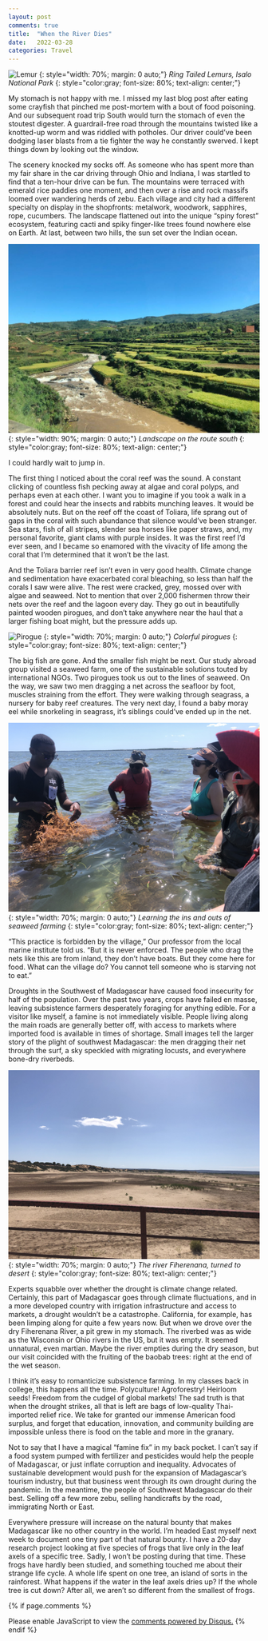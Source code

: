 ```yaml
---
layout: post
comments: true
title:  "When the River Dies"
date:   2022-03-28
categories: Travel
---
```

![Lemur](/assets/ringtailedlemur.JPEG)
{: style="width: 70%; margin: 0 auto;"}
*Ring Tailed Lemurs, Isalo National Park*
{: style="color:gray; font-size: 80%; text-align: center;"}

My stomach is not happy with me. I missed my last blog post after eating some crayfish that pinched me post-mortem with a bout of food poisoning. And our subsequent road trip South would turn the stomach of even the stoutest digester. A guardrail-free road through the mountains twisted like a knotted-up worm and was riddled with potholes. Our driver could’ve been dodging laser blasts from a tie fighter the way he constantly swerved. I kept things down by looking out the window. 

The scenery knocked my socks off. As someone who has spent more than my fair share in the car driving through Ohio and Indiana, I was startled to find that a ten-hour drive can be fun. The mountains were terraced with emerald rice paddies one moment, and then over a rise and rock massifs loomed over wandering herds of zebu. Each village and city had a different specialty on display in the shopfronts: metalwork, woodwork, sapphires, rope, cucumbers. The landscape flattened out into the unique “spiny forest” ecosystem, featuring cacti and spiky finger-like trees found nowhere else on Earth. At last, between two hills, the sun set over the Indian ocean.

![Hill](/assets/roadlandscape.JPG)
{: style="width: 90%; margin: 0 auto;"}
*Landscape on the route south*
{: style="color:gray; font-size: 80%; text-align: center;"}

I could hardly wait to jump in.

The first thing I noticed about the coral reef was the sound. A constant clicking of countless fish pecking away at algae and coral polyps, and perhaps even at each other. I want you to imagine if you took a walk in a forest and could hear the insects and rabbits munching leaves. It would be absolutely nuts. But on the reef off the coast of Toliara, life sprang out of gaps in the coral with such abundance that silence would’ve been stranger. Sea stars, fish of all stripes, slender sea horses like paper straws, and, my personal favorite, giant clams with purple insides. It was the first reef I’d ever seen, and I became so enamored with the vivacity of life among the coral that I’m determined that it won’t be the last. 

And the Toliara barrier reef isn’t even in very good health. Climate change and sedimentation have exacerbated coral bleaching, so less than half the corals I saw were alive. The rest were cracked, grey, mossed over with algae and seaweed. Not to mention that over 2,000 fishermen throw their nets over the reef and the lagoon every day. They go out in beautifully painted wooden pirogues, and don’t take anywhere near the haul that a larger fishing boat might, but the pressure adds up. 

![Pirogue](/assets/pirogue.JPEG)
{: style="width: 70%; margin: 0 auto;"}
*Colorful pirogues*
{: style="color:gray; font-size: 80%; text-align: center;"}

The big fish are gone. And the smaller fish might be next. Our study abroad group visited a seaweed farm, one of the sustainable solutions touted by international NGOs. Two pirogues took us out to the lines of seaweed. On the way, we saw two men dragging a net across the seafloor by foot, muscles straining from the effort. They were walking through seagrass, a nursery for baby reef creatures. The very next day, I found a baby moray eel while snorkeling in seagrass, it’s siblings could’ve ended up in the net. 

![Seaweed](/assets/seaweed.jpg)
{: style="width: 70%; margin: 0 auto;"}
*Learning the ins and outs of seaweed farming*
{: style="color:gray; font-size: 80%; text-align: center;"}

“This practice is forbidden by the village,” Our professor from the local marine institute told us. “But it is never enforced. The people who drag the nets like this are from inland, they don’t have boats. But they come here for food. What can the village do? You cannot tell someone who is starving not to eat.”

Droughts in the Southwest of Madagascar have caused food insecurity for half of the population. Over the past two years, crops have failed en masse, leaving subsistence farmers desperately foraging for anything edible. For a visitor like myself, a famine is not immediately visible. People living along the main roads are generally better off, with access to markets where imported food is available in times of shortage. Small images tell the larger story of the plight of southwest Madagascar: the men dragging their net through the surf, a sky speckled with migrating locusts, and everywhere bone-dry riverbeds.

![Dry River](/assets/dryriver.jpg)
{: style="width: 70%; margin: 0 auto;"}
*The river Fiherenana, turned to desert*
{: style="color:gray; font-size: 80%; text-align: center;"}

Experts squabble over whether the drought is climate change related. Certainly, this part of Madagascar goes through climate fluctuations, and in a more developed country with irrigation infrastructure and access to markets, a drought wouldn’t be a catastrophe. California, for example, has been limping along for quite a few years now. But when we drove over the dry Fiherenana River, a pit grew in my stomach. The riverbed was as wide as the Wisconsin or Ohio rivers in the US, but it was empty. It seemed unnatural, even martian. Maybe the river empties during the dry season, but our visit coincided with the fruiting of the baobab trees: right at the end of the wet season. 

I think it’s easy to romanticize subsistence farming. In my classes back in college, this happens all the time. Polyculture! Agroforestry! Heirloom seeds! Freedom from the cudgel of global markets! The sad truth is that when the drought strikes, all that is left are bags of low-quality Thai-imported relief rice. We take for granted our immense American food surplus, and forget that education, innovation, and community building are impossible unless there is food on the table and more in the granary. 

Not to say that I have a magical “famine fix” in my back pocket. I can’t say if a food system pumped with fertilizer and pesticides would help the people of Madagascar, or just inflate corruption and inequality. Advocates of sustainable development would push for the expansion of Madagascar’s tourism industry, but that business went through its own drought during the pandemic. In the meantime, the people of Southwest Madagascar do their best. Selling off a few more zebu, selling handicrafts by the road, immigrating North or East. 

Everywhere pressure will increase on the natural bounty that makes Madagascar like no other country in the world. I’m headed East myself next week to document one tiny part of that natural bounty. I have a 20-day research project looking at five species of frogs that live only in the leaf axels of a specific tree. Sadly, I won’t be posting during that time. These frogs have hardly been studied, and something touched me about their strange life cycle. A whole life spent on one tree, an island of sorts in the rainforest. What happens if the water in the leaf axels dries up? If the whole tree is cut down? After all, we aren’t so different from the smallest of frogs.


{% if page.comments %}
<div id="disqus_thread"></div>
<script>
    /**
    *  RECOMMENDED CONFIGURATION VARIABLES: EDIT AND UNCOMMENT THE SECTION BELOW TO INSERT DYNAMIC VALUES FROM YOUR PLATFORM OR CMS.
    *  LEARN WHY DEFINING THESE VARIABLES IS IMPORTANT: https://disqus.com/admin/universalcode/#configuration-variables    */
    /*
    var disqus_config = function () {
    this.page.url = 'https://www.hughgabriel.com/Travel/2022/04/14/When-the-River-Dies.html';  // Replace PAGE_URL with your page's canonical URL variable
    this.page.identifier = '/Travel/2022/04/14/When-the-River-Dies.html'; // Replace PAGE_IDENTIFIER with your page's unique identifier variable
    };
    */
    (function() { // DON'T EDIT BELOW THIS LINE
    var d = document, s = d.createElement('script');
    s.src = 'https://hughsblog-1.disqus.com/embed.js';
    s.setAttribute('data-timestamp', +new Date());
    (d.head || d.body).appendChild(s);
    })();
</script>
<noscript>Please enable JavaScript to view the <a href="https://disqus.com/?ref_noscript">comments powered by Disqus.</a></noscript>
{% endif %}
